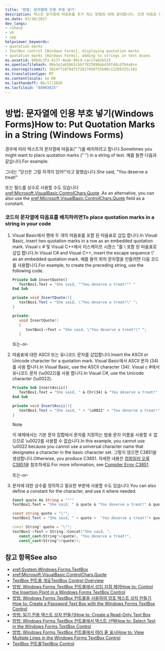 ```yaml
---
title: '방법: 문자열에 인용 부호 넣기'
description: 텍스트 문자열에 따옴표를 추가 하는 방법에 대해 알아봅니다. 또한 따옴표 필드를 상수로 사용 하는 방법에 대해 알아봅니다.
ms.date: 03/30/2017
dev_langs:
- csharp
- vb
- cpp
helpviewer_keywords:
- quotation marks
- TextBox control [Windows Forms], displaying quotation marks
- quotation marks [Windows Forms], adding to strings in text boxes
ms.assetid: 68bdc3f3-4177-4eab-99cd-cac17a82b515
ms.openlocfilehash: 08a3e2ab5662cbbf7825890ab430fddcd7b4a9ce
ms.sourcegitcommit: 3824ff187947572b274b9715b60c11269335c181
ms.translationtype: MT
ms.contentlocale: ko-KR
ms.lasthandoff: 06/17/2020
ms.locfileid: "84903625"
---
```

# <a name="how-to-put-quotation-marks-in-a-string-windows-forms"></a><span data-ttu-id="cee9e-104">방법: 문자열에 인용 부호 넣기(Windows Forms)</span><span class="sxs-lookup"><span data-stu-id="cee9e-104">How to: Put Quotation Marks in a String (Windows Forms)</span></span>
<span data-ttu-id="cee9e-105">경우에 따라 텍스트의 문자열에 따옴표(" ")를 배치하려고 합니다.</span><span class="sxs-lookup"><span data-stu-id="cee9e-105">Sometimes you might want to place quotation marks (" ") in a string of text.</span></span> <span data-ttu-id="cee9e-106">예를 들면 다음과 같습니다.</span><span class="sxs-lookup"><span data-stu-id="cee9e-106">For example:</span></span>  
  
 <span data-ttu-id="cee9e-107">그녀는 "당신은 그럴 자격이 있어!"라고 말했습니다.</span><span class="sxs-lookup"><span data-stu-id="cee9e-107">She said, "You deserve a treat!"</span></span>  
  
 <span data-ttu-id="cee9e-108">또는 필드를 상수로 사용할 수도 있습니다 <xref:Microsoft.VisualBasic.ControlChars.Quote> .</span><span class="sxs-lookup"><span data-stu-id="cee9e-108">As an alternative, you can also use the <xref:Microsoft.VisualBasic.ControlChars.Quote> field as a constant.</span></span>  
  
### <a name="to-place-quotation-marks-in-a-string-in-your-code"></a><span data-ttu-id="cee9e-109">코드의 문자열에 따옴표를 배치하려면</span><span class="sxs-lookup"><span data-stu-id="cee9e-109">To place quotation marks in a string in your code</span></span>  
  
1. <span data-ttu-id="cee9e-110">Visual Basic에서 행에 두 개의 따옴표를 포함 된 따옴표로 삽입 합니다.</span><span class="sxs-lookup"><span data-stu-id="cee9e-110">In Visual Basic, insert two quotation marks in a row as an embedded quotation mark.</span></span> <span data-ttu-id="cee9e-111">Visual c # 및 Visual C++에서 이스케이프 시퀀스 "를 \\ 포함 된 따옴표로 삽입 합니다.</span><span class="sxs-lookup"><span data-stu-id="cee9e-111">In Visual C# and Visual C++, insert the escape sequence \\" as an embedded quotation mark.</span></span> <span data-ttu-id="cee9e-112">예를 들어 위의 문자열을 만들려면 다음 코드를 사용합니다.</span><span class="sxs-lookup"><span data-stu-id="cee9e-112">For example, to create the preceding string, use the following code.</span></span>  
  
    ```vb  
    Private Sub InsertQuote()  
       TextBox1.Text = "She said, ""You deserve a treat!"" "  
    End Sub  
    ```  
  
    ```csharp  
    private void InsertQuote(){  
       textBox1.Text = "She said, \"You deserve a treat!\" ";  
    }  
    ```  
  
    ```cpp  
    private:  
       void InsertQuote()  
       {  
          textBox1->Text = "She said, \"You deserve a treat!\" ";  
       }  
    ```  
  
     <span data-ttu-id="cee9e-113">또는</span><span class="sxs-lookup"><span data-stu-id="cee9e-113">-or-</span></span>  
  
2. <span data-ttu-id="cee9e-114">따옴표에 대한 ASCII 또는 유니코드 문자를 삽입합니다.</span><span class="sxs-lookup"><span data-stu-id="cee9e-114">Insert the ASCII or Unicode character for a quotation mark.</span></span> <span data-ttu-id="cee9e-115">Visual Basic에서 ASCII 문자 (34)를 사용 합니다.</span><span class="sxs-lookup"><span data-stu-id="cee9e-115">In Visual Basic, use the ASCII character (34).</span></span> <span data-ttu-id="cee9e-116">Visual c #에서 유니코드 문자 (\u0022)를 사용 합니다.</span><span class="sxs-lookup"><span data-stu-id="cee9e-116">In Visual C#, use the Unicode character (\u0022).</span></span>  
  
    ```vb  
    Private Sub InsertAscii()  
       TextBox1.Text = "She said, " & Chr(34) & "You deserve a treat!" & Chr(34)  
    End Sub  
    ```  
  
    ```csharp  
    private void InsertAscii(){  
       textBox1.Text = "She said, " + '\u0022' + "You deserve a treat!" + '\u0022';  
    }  
    ```  
  
    > [!NOTE]
    > <span data-ttu-id="cee9e-117">이 예제에서는 기본 문자 집합에서 문자를 지정하는 범용 문자 이름을 사용할 수 없으므로 \u0022를 사용할 수 없습니다.</span><span class="sxs-lookup"><span data-stu-id="cee9e-117">In this example, you cannot use \u0022 because you cannot use a universal character name that designates a character in the basic character set.</span></span> <span data-ttu-id="cee9e-118">그렇지 않으면 C3851을 생성합니다.</span><span class="sxs-lookup"><span data-stu-id="cee9e-118">Otherwise, you produce C3851.</span></span> <span data-ttu-id="cee9e-119">자세한 내용은 [컴파일러 오류 C3851](/cpp/error-messages/compiler-errors-2/compiler-error-c3851)을 참조하세요.</span><span class="sxs-lookup"><span data-stu-id="cee9e-119">For more information, see [Compiler Error C3851](/cpp/error-messages/compiler-errors-2/compiler-error-c3851).</span></span>  
  
     <span data-ttu-id="cee9e-120">또는</span><span class="sxs-lookup"><span data-stu-id="cee9e-120">-or-</span></span>  
  
3. <span data-ttu-id="cee9e-121">문자에 대한 상수를 정의하고 필요한 부분에 사용할 수도 있습니다.</span><span class="sxs-lookup"><span data-stu-id="cee9e-121">You can also define a constant for the character, and use it where needed.</span></span>  
  
    ```vb  
    Const quote As String = """"  
    TextBox1.Text = "She said, " & quote & "You deserve a treat!" & quote  
    ```  
  
    ```csharp  
    const string quote = "\"";  
    textBox1.Text = "She said, " + quote +  "You deserve a treat!"+ quote ;  
    ```  
  
    ```cpp  
    const String^ quote = "\"";  
    textBox1->Text = String::Concat("She said, ",  
       const_cast<String^>(quote), "You deserve a treat!",  
       const_cast<String^>(quote));  
    ```  
  
## <a name="see-also"></a><span data-ttu-id="cee9e-122">참고 항목</span><span class="sxs-lookup"><span data-stu-id="cee9e-122">See also</span></span>

- <xref:System.Windows.Forms.TextBox>
- <xref:Microsoft.VisualBasic.ControlChars.Quote>
- [<span data-ttu-id="cee9e-123">TextBox 컨트롤 개요</span><span class="sxs-lookup"><span data-stu-id="cee9e-123">TextBox Control Overview</span></span>](textbox-control-overview-windows-forms.md)
- [<span data-ttu-id="cee9e-124">방법: Windows Forms TextBox 컨트롤에서 삽입 지점 제어</span><span class="sxs-lookup"><span data-stu-id="cee9e-124">How to: Control the Insertion Point in a Windows Forms TextBox Control</span></span>](how-to-control-the-insertion-point-in-a-windows-forms-textbox-control.md)
- [<span data-ttu-id="cee9e-125">방법: Windows Forms TextBox 컨트롤을 사용하여 암호 텍스트 상자 만들기</span><span class="sxs-lookup"><span data-stu-id="cee9e-125">How to: Create a Password Text Box with the Windows Forms TextBox Control</span></span>](how-to-create-a-password-text-box-with-the-windows-forms-textbox-control.md)
- [<span data-ttu-id="cee9e-126">방법: 읽기 전용 텍스트 상자 만들기</span><span class="sxs-lookup"><span data-stu-id="cee9e-126">How to: Create a Read-Only Text Box</span></span>](how-to-create-a-read-only-text-box-windows-forms.md)
- [<span data-ttu-id="cee9e-127">방법: Windows Forms TextBox 컨트롤에서 텍스트 선택</span><span class="sxs-lookup"><span data-stu-id="cee9e-127">How to: Select Text in the Windows Forms TextBox Control</span></span>](how-to-select-text-in-the-windows-forms-textbox-control.md)
- [<span data-ttu-id="cee9e-128">방법: Windows Forms TextBox 컨트롤에서 여러 줄 표시</span><span class="sxs-lookup"><span data-stu-id="cee9e-128">How to: View Multiple Lines in the Windows Forms TextBox Control</span></span>](how-to-view-multiple-lines-in-the-windows-forms-textbox-control.md)
- [<span data-ttu-id="cee9e-129">TextBox 컨트롤</span><span class="sxs-lookup"><span data-stu-id="cee9e-129">TextBox Control</span></span>](textbox-control-windows-forms.md)
